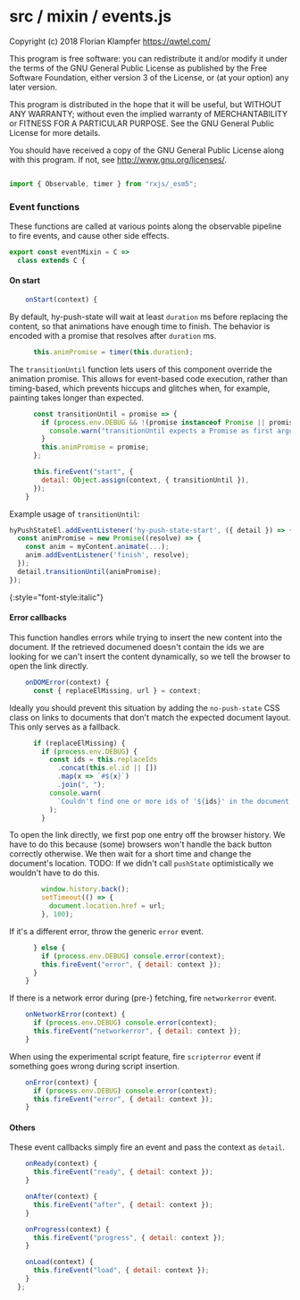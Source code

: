 # src / mixin / events.js
Copyright (c) 2018 Florian Klampfer <https://qwtel.com/>

This program is free software: you can redistribute it and/or modify
it under the terms of the GNU General Public License as published by
the Free Software Foundation, either version 3 of the License, or
(at your option) any later version.

This program is distributed in the hope that it will be useful,
but WITHOUT ANY WARRANTY; without even the implied warranty of
MERCHANTABILITY or FITNESS FOR A PARTICULAR PURPOSE.  See the
GNU General Public License for more details.

You should have received a copy of the GNU General Public License
along with this program.  If not, see <http://www.gnu.org/licenses/>.


```js

import { Observable, timer } from "rxjs/_esm5";
```

### Event functions
These functions are called at various points along the observable pipeline to fire events,
and cause other side effects.


```js
export const eventMixin = C =>
  class extends C {
```

#### On start


```js
    onStart(context) {
```

By default, hy-push-state will wait at least `duration` ms before replacing the content,
so that animations have enough time to finish.
The behavior is encoded with a promise that resolves after `duration` ms.


```js
      this.animPromise = timer(this.duration);
```

The `transitionUntil` function lets users of this component override the animation promise.
This allows for event-based code execution, rather than timing-based, which prevents hiccups
and glitches when, for example, painting takes longer than expected.


```js
      const transitionUntil = promise => {
        if (process.env.DEBUG && !(promise instanceof Promise || promise instanceof Observable)) {
          console.warn("transitionUntil expects a Promise as first argument.");
        }
        this.animPromise = promise;
      };

      this.fireEvent("start", {
        detail: Object.assign(context, { transitionUntil }),
      });
    }
```

Example usage of `transitionUntil`:

```js
hyPushStateEl.addEventListener('hy-push-state-start', ({ detail }) => {
  const animPromise = new Promise((resolve) => {
    const anim = myContent.animate(...);
    anim.addEventListener('finish', resolve);
  });
  detail.transitionUntil(animPromise);
});
```
{:style="font-style:italic"}

#### Error callbacks
This function handles errors while trying to insert the new content into the document.
If the retrieved documened doesn't contain the ids we are looking for
we can't insert the content dynamically, so we tell the browser to open the link directly.


```js
    onDOMError(context) {
      const { replaceElMissing, url } = context;
```

Ideally you should prevent this situation by adding the
`no-push-state` CSS class
on links to documents that don't match the expected document layout.
This only serves as a fallback.


```js
      if (replaceElMissing) {
        if (process.env.DEBUG) {
          const ids = this.replaceIds
            .concat(this.el.id || [])
            .map(x => `#${x}`)
            .join(", ");
          console.warn(
            `Couldn't find one or more ids of '${ids}' in the document at '${window.location}'. Opening the link directly.`
          );
        }
```

To open the link directly, we first pop one entry off the browser history.
We have to do this because (some) browsers won't handle the back button correctly otherwise.
We then wait for a short time and change the document's location.
TODO: If we didn't call `pushState` optimistically we wouldn't have to do this.


```js
        window.history.back();
        setTimeout(() => {
          document.location.href = url;
        }, 100);
```

If it's a different error, throw the generic `error` event.


```js
      } else {
        if (process.env.DEBUG) console.error(context);
        this.fireEvent("error", { detail: context });
      }
    }
```

If there is a network error during (pre-) fetching, fire `networkerror` event.


```js
    onNetworkError(context) {
      if (process.env.DEBUG) console.error(context);
      this.fireEvent("networkerror", { detail: context });
    }
```

When using the experimental script feature,
fire `scripterror` event if something goes wrong during script insertion.


```js
    onError(context) {
      if (process.env.DEBUG) console.error(context);
      this.fireEvent("error", { detail: context });
    }
```

#### Others
These event callbacks simply fire an event and pass the context as `detail`.


```js
    onReady(context) {
      this.fireEvent("ready", { detail: context });
    }

    onAfter(context) {
      this.fireEvent("after", { detail: context });
    }

    onProgress(context) {
      this.fireEvent("progress", { detail: context });
    }

    onLoad(context) {
      this.fireEvent("load", { detail: context });
    }
  };
```


